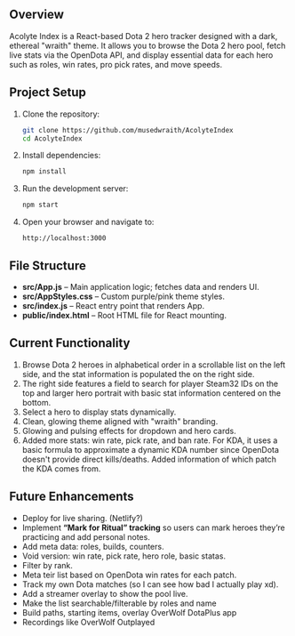 ## Overview
Acolyte Index is a React-based Dota 2 hero tracker designed with a dark, ethereal "wraith" theme. It allows you to browse the Dota 2 hero pool, fetch live stats via the OpenDota API, and display essential data for each hero such as roles, win rates, pro pick rates, and move speeds.

## Project Setup
1. Clone the repository:
   ```bash
   git clone https://github.com/musedwraith/AcolyteIndex
   cd AcolyteIndex
   ```
2. Install dependencies:
   ```bash
   npm install
   ```
3. Run the development server:
   ```bash
   npm start
   ```
4. Open your browser and navigate to:
   ```
   http://localhost:3000
   ```

## File Structure
- **src/App.js** – Main application logic; fetches data and renders UI.
- **src/AppStyles.css** – Custom purple/pink theme styles.
- **src/index.js** – React entry point that renders App.
- **public/index.html** – Root HTML file for React mounting.

## Current Functionality
1. Browse Dota 2 heroes in alphabetical order in a scrollable list on the left side, and the stat information is populated the on the right side. 
2. The right side features a field to search for player Steam32 IDs on the top and larger hero portrait with basic stat information centered on the bottom.
3. Select a hero to display stats dynamically.
4. Clean, glowing theme aligned with "wraith" branding.
5. Glowing and pulsing effects for dropdown and hero cards.
6. Added more stats: win rate, pick rate, and ban rate. For KDA, it uses a basic formula to approximate a dynamic KDA number since OpenDota doesn't provide direct kills/deaths. Added information of which patch the KDA comes from.

## Future Enhancements
- Deploy for live sharing. (Netlify?)
- Implement **“Mark for Ritual” tracking** so users can mark heroes they’re practicing and add personal notes.
- Add meta data: roles, builds, counters.
- Void version: win rate, pick rate, hero role, basic statas.
- Filter by rank.
- Meta teir list based on OpenDota win rates for each patch.
- Track my own Dota matches (so I can see how bad I actually play xd).
- Add a streamer overlay to show the pool live.
- Make the list searchable/filterable by roles and name
- Build paths, starting items, overlay OverWolf DotaPlus app
- Recordings like OverWolf Outplayed
